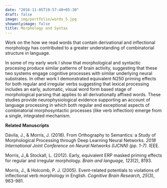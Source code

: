 ```yaml
---
date: "2016-11-05T19:57:40+05:30"
draft: false
image: img/portfolio/words_5.jpg
showonlyimage: false
title: Morphology and Syntax
---
```


Work on the how we read words that contain derivational and inflectional morphology has contributed to a greater understanding of combinatorial structure in language.

<!--more-->

In some of my early work I show that morphological and syntactic procesing  produce similar patterns of brain activity, suggesting that these two systems engage cognitive processes with similar underlying neural substrates.  In other work I demonstrated equivalent N250 priming effects for both regular and irregular verbs suggesting that lexical processing includes an early, automatic, visual word form based stage of morphological parsing that applies to all derivationally affixed words. These studies provide neurophysiological evidence supporting an account of language processing in which both regular and exceptional aspects of combinatorial morphosyntactic processes (like verb inflection) emerge from a single, integrated mechanism.

**Related Manuscripts**

Dávila, J., & Morris, J. (2018). From Orthography to Semantics: a Study of Morphological Processing through Deep Learning Neural Networks. *2018 International Joint Conference on Neural Networks (IJCNN) (pp. 1-7)*. IEEE.

Morris, J.,& Stockall, L. (2012). Early, equivalent ERP masked priming effects for regular and irregular morphology. *Brain and language, 123*(2), 8193. 

Morris, J., & Holcomb, P. J. (2005). Event-related potentials to violations of inflectional verb morphology in English. *Cognitive Brain Research, 25*(3), 963-981.

